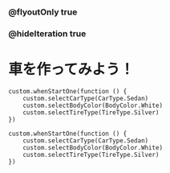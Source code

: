 ### @flyoutOnly true
### @hideIteration true

# 車を作ってみよう！
```ghost
custom.whenStartOne(function () {
    custom.selectCarType(CarType.Sedan)
    custom.selectBodyColor(BodyColor.White)
    custom.selectTireType(TireType.Silver)
})
```

```template
custom.whenStartOne(function () {
    custom.selectCarType(CarType.Sedan)
    custom.selectBodyColor(BodyColor.White)
    custom.selectTireType(TireType.Silver)
})
```